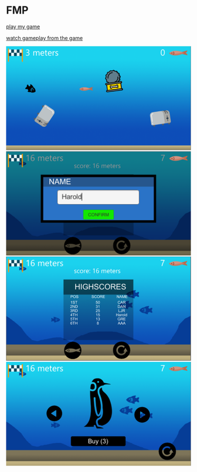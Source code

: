 # FMP

[play my game](https://tonystarkofwinterfell.github.io/WebGLLink/index.html)

[watch gameplay from the game](https://youtu.be/kbTqX8ScaqQ)


<div>
      <a class="example-image-link" href="assets/Fmp/Level.PNG" data-lightbox="example-set" data-title="Click the right half of the image to move forward.">
        <img class="example-image" src="assets/Fmp/Level.PNG" alt=""/>
  </a>
      <a class="example-image-link" href="assets/Fmp/input.PNG" data-lightbox="example-set" data-title="Or press the right arrow on your keyboard.">
        <img class="example-image" src="assets/Fmp/input.PNG" alt="" />
  </a>
      <a class="example-image-link" href="assets/Fmp/Menu.PNG" data-lightbox="example-set" data-title="The next image in the set is preloaded as you're viewing.">
        <img class="example-image" src="assets/Fmp/Menu.PNG" alt="" />
  </a>
      <a class="example-image-link" href="assets/Fmp/Shop.PNG" data-lightbox="example-set" data-title="Click anywhere outside the image or the X to the right to close.">
        <img class="example-image" src="assets/Fmp/Shop.PNG" alt="" />
  </a>
    </div>

